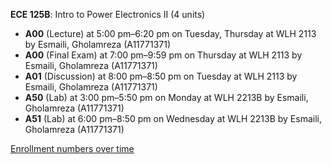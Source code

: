 **ECE 125B**: Intro to Power Electronics II (4 units)

- **A00** (Lecture) at 5:00 pm–6:20 pm on Tuesday, Thursday at WLH 2113 by Esmaili, Gholamreza (A11771371)
- **A00** (Final Exam) at 7:00 pm–9:59 pm on Thursday at WLH 2113 by Esmaili, Gholamreza (A11771371)
- **A01** (Discussion) at 8:00 pm–8:50 pm on Tuesday at WLH 2113 by Esmaili, Gholamreza (A11771371)
- **A50** (Lab) at 3:00 pm–5:50 pm on Monday at WLH 2213B by Esmaili, Gholamreza (A11771371)
- **A51** (Lab) at 6:00 pm–8:50 pm on Wednesday at WLH 2213B by Esmaili, Gholamreza (A11771371)

[Enrollment numbers over time](./ECE125B.tsv)
